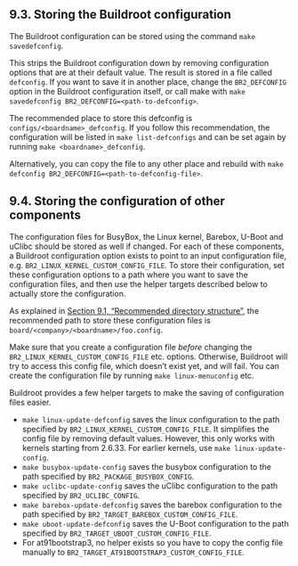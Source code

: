## 9.3. Storing the Buildroot configuration

The Buildroot configuration can be stored using the command `make savedefconfig`.

This strips the Buildroot configuration down by removing configuration options that are at their default value. The result is stored in a file called `defconfig`. If you want to save it in another place, change the `BR2_DEFCONFIG` option in the Buildroot configuration itself, or call make with `make savedefconfig BR2_DEFCONFIG=<path-to-defconfig>`.

The recommended place to store this defconfig is `configs/<boardname>_defconfig`. If you follow this recommendation, the configuration will be listed in `make list-defconfigs` and can be set again by running `make <boardname>_defconfig`.

Alternatively, you can copy the file to any other place and rebuild with `make defconfig BR2_DEFCONFIG=<path-to-defconfig-file>`.

## 9.4. Storing the configuration of other components

The configuration files for BusyBox, the Linux kernel, Barebox, U-Boot and uClibc should be stored as well if changed. For each of these components, a Buildroot configuration option exists to point to an input configuration file, e.g. `BR2_LINUX_KERNEL_CUSTOM_CONFIG_FILE`. To store their configuration, set these configuration options to a path where you want to save the configuration files, and then use the helper targets described below to actually store the configuration.

As explained in [Section 9.1, “Recommended directory structure”](https://buildroot.org/downloads/manual/manual.html#customize-dir-structure), the recommended path to store these configuration files is `board/<company>/<boardname>/foo.config`.

Make sure that you create a configuration file *before* changing the `BR2_LINUX_KERNEL_CUSTOM_CONFIG_FILE` etc. options. Otherwise, Buildroot will try to access this config file, which doesn’t exist yet, and will fail. You can create the configuration file by running `make linux-menuconfig` etc.

Buildroot provides a few helper targets to make the saving of configuration files easier.

- `make linux-update-defconfig` saves the linux configuration to the path specified by `BR2_LINUX_KERNEL_CUSTOM_CONFIG_FILE`. It simplifies the config file by removing default values. However, this only works with kernels starting from 2.6.33. For earlier kernels, use `make linux-update-config`.
- `make busybox-update-config` saves the busybox configuration to the path specified by `BR2_PACKAGE_BUSYBOX_CONFIG`.
- `make uclibc-update-config` saves the uClibc configuration to the path specified by `BR2_UCLIBC_CONFIG`.
- `make barebox-update-defconfig` saves the barebox configuration to the path specified by `BR2_TARGET_BAREBOX_CUSTOM_CONFIG_FILE`.
- `make uboot-update-defconfig` saves the U-Boot configuration to the path specified by `BR2_TARGET_UBOOT_CUSTOM_CONFIG_FILE`.
- For at91bootstrap3, no helper exists so you have to copy the config file manually to `BR2_TARGET_AT91BOOTSTRAP3_CUSTOM_CONFIG_FILE`.

